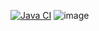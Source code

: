 [![Java CI](https://github.com/Rubenvdbrink/cisq1-lingo/actions/workflows/build.yml/badge.svg)](https://github.com/Rubenvdbrink/cisq1-lingo/actions/workflows/build.yml)
![image](https://user-images.githubusercontent.com/60598779/110347727-307a3400-8031-11eb-8e08-51b05493973a.png)
